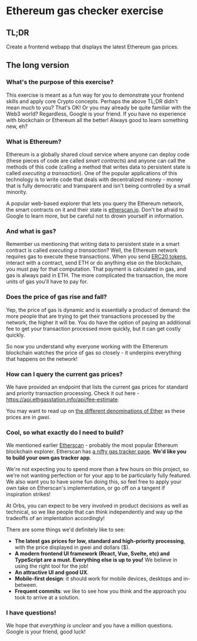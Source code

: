 # Ethereum gas checker exercise

## TL;DR

Create a frontend webapp that displays the latest Ethereum gas prices.

## The long version

### What's the purpose of this exercise?

This exercise is meant as a fun way for you to demonstrate your frontend skills and apply core Crypto concepts. Perhaps the above TL;DR didn't mean much to you? That's OK! Or you may already be quite familiar with the Web3 world? Regardless, Google is your friend. If you have no experience with blockchain or Ethereum all the better! Always good to learn something new, eh?

### What is Ethereum?

Ethereum is a globally shared cloud service where anyone can deploy code (these pieces of code are called _smart contracts_) and anyone can call the methods of this code (calling a method that writes data to persistent state is called _executing a transaction_). One of the popular applications of this technology is to write code that deals with decentralized money - money that is fully democratic and transparent and isn't being controlled by a small minority.

A popular web-based explorer that lets you query the Ethereum network, the smart contracts on it and their state is [etherscan.io](https://etherscan.io). Don't be afraid to Google to learn more, but be careful not to drown yourself in information.

### And what is gas?

Remember us mentioning that writing data to persistent state in a smart contract is called _executing a transaction_? Well, the Ethereum network requires gas to execute these transactions. When you send [ERC20 tokens](https://ethereum.org/en/developers/docs/standards/tokens/erc-20/), interact with a contract, send ETH or do anything else on the blockchain, you must pay for that computation. That payment is calculated in gas, and gas is always paid in ETH. The more complicated the transaction, the more units of gas you'll have to pay for.

### Does the price of gas rise and fall?

Yep, the price of gas is dynamic and is essentially a product of demand: the more people that are trying to get their transactions processed by the network, the higher it will be. You do have the option of paying an additional fee to get your transaction processed more quickly, but it can get costly quickly.

So now you understand why everyone working with the Ethererum blockchain watches the price of gas so closely - it underpins everything that happens on the network!

### How can I query the current gas prices?

We have provided an endpoint that lists the current gas prices for standard and priority transaction processing. Check it out here - https://api.ethgasstation.info/api/fee-estimate.

You may want to read up on [the different denominations of Ether](https://ethereum.org/en/developers/docs/intro-to-ether/#denominations) as these prices are in _gwei_.

### Cool, so what exactly do I need to build?

We mentioned earlier [Etherscan](https://etherscan.io) - probably the most popular Ethereum blockchain explorer. Etherscan has [a nifty gas tracker page](https://etherscan.io/gastracker). **We'd like you to build your own gas tracker app**.

We're not expecting you to spend more than a few hours on this project, so we're not wanting perfection or for your app to be particularly fully featured. We also want you to have some fun doing this, so feel free to apply your own take on Etherscan's implementation, or go off on a tangent if inspiration strikes!

At Orbs, you can expect to be very involved in product decisions as well as technical, so we like people that can think independently and way up the tradeoffs of an implentation accordingly!

There are some things we'd definitely like to see:

- **The latest gas prices for low, standard and high-priority processing**, with the price displayed in gwei and dollars ($).
- **A modern frontend UI framework (React, Vue, Svelte, etc) and TypeScript are a must. Everything else is up to you!** We believe in using the right tool for the job!
- **An attractive UI and good UX**.
- **Mobile-first design**: it should work for mobile devices, desktops and in-between.
- **Frequent commits**: we like to see how you think and the approach you took to arrive at a solution.

### I have questions!

We hope that _everything is unclear_ and you have a million questions. Google is your friend, good luck!

